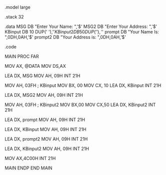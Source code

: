 
.model	large

.stack 32

.data
MSG		DB		"Enter Your Name: ",'$'
MSG2		DB		"Enter Your Address: ",'$'
KBinput DB		10 DUP('  '),'$'
KBinput2 DB		50 DUP('  '),'$'
prompt 	DB		"Your Name Is: ",0DH,0AH,'$'
prompt2	DB		"Your Address is: ",0DH,0AH,'$'

.code

MAIN PROC FAR

MOV AX, @DATA
MOV DS,AX

LEA DX, MSG
MOV AH, 09H
INT 21H

MOV AH, 03FH ; KBinput
MOV BX, 00
MOV CX, 10 
LEA DX, KBinput
INT 21H

LEA DX, MSG2
MOV AH, 09H
INT 21H

MOV AH, 03FH ; KBinput2
MOV BX,00
MOV CX,50
LEA DX, KBinput2
INT 21H

LEA DX, prompt
MOV AH, 09H
INT 21H

LEA DX, KBinput
MOV AH, 09H
INT 21H

LEA DX, prompt2
MOV AH, 09H
INT 21H

LEA DX, KBinput2
MOV AH, 09H
INT 21H

MOV AX,4C00H
INT 21H

MAIN ENDP
END MAIN


